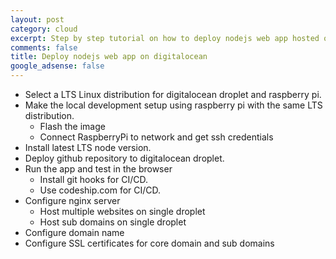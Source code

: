 ```yaml
---
layout: post
category: cloud
excerpt: Step by step tutorial on how to deploy nodejs web app hosted on github to digitalocean cloud platform.
comments: false
title: Deploy nodejs web app on digitalocean
google_adsense: false
---
```

 * Select a LTS Linux distribution for digitalocean droplet and raspberry pi.
 * Make the local development setup using raspberry pi with the same LTS distribution.
    * Flash the image
    * Connect RaspberryPi to network and get ssh credentials
 * Install latest LTS node version.
 * Deploy github repository to digitalocean droplet.
 * Run the app and test in the browser
    * Install git hooks for CI/CD.
    * Use codeship.com for CI/CD.
 * Configure nginx server
    * Host multiple websites on single droplet
    * Host sub domains on single droplet
 * Configure domain name
 * Configure SSL certificates for core domain and sub domains
